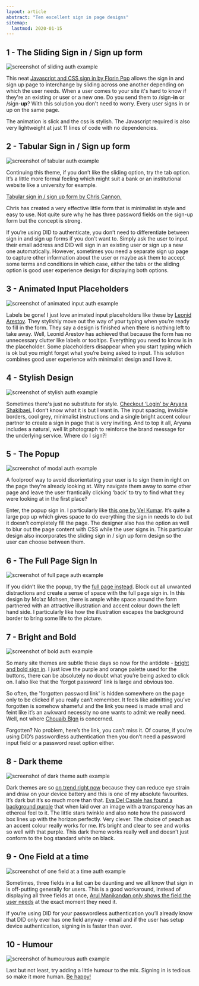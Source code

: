 ```yaml
---
layout: article
abstract: "Ten excellent sign in page designs"
sitemap:
  lastmod: 2020-01-15
---
```


## 1 - The Sliding Sign in / Sign up form

![screenshot of sliding auth example](/assets/images/auth-examples/sliding-auth.jpg)

This neat [Javascript and CSS sign in by Florin Pop](https://codepen.io/FlorinPop17/pen/vPKWjd) allows the sign in and sign up page to interchange by sliding across one another depending on which the user needs. When a user comes to your site it's hard to know if they're an existing or user or a new one. Do you send them to /sign-__in__ or /sign-__up__? With this solution you don't need to worry. Every user signs in or up on the same page.

The animation is slick and the css is stylish.  The Javascript required is also very lightweight at just 11 lines of code with no dependencies.

## 2 - Tabular Sign in / Sign up form

![screenshot of tabular auth example](/assets/images/auth-examples/tab-auth.jpg)

Continuing this theme, if you don’t like the sliding option, try the tab option.  It’s a little more formal feeling which might suit a bank or an institutional website like a university for example.

[Tabular sign in / sign up form by Chris Cannon.](https://dribbble.com/shots/9070436-DigitalMe-Signup-Signin)

Chris has created a very effective little form that is minimalist in style and easy to use.  Not quite sure why he has three password fields on the sign-up form but the concept is strong.

If you’re using DID to authenticate, you don’t need to differentiate between sign in and sign up forms if you don’t want to.  Simply ask the user to input their email address and DID will sign in an existing user or sign up a new one automatically.  However, sometimes you need a separate sign up page to capture other information about the user or maybe ask them to accept some terms and conditions in which case, either the tabs or the sliding option is good user experience design for displaying both options.

## 3 - Animated Input Placeholders

![screenshot of animated input auth example](/assets/images/auth-examples/ani-input-auth.jpg)

Labels be gone! I just love animated input placeholders like these by [Leonid Arestov](https://dribbble.com/shots/4680082-Pop-up-sign-in-sign-up).  They stylishly move out the way of your typing when you’re ready to fill in the form.  They say a design is finished when there is nothing left to take away.  Well, Leonid Arestov has achieved that because the form has no unnecessary clutter like labels or tooltips.  Everything you need to know is in the placeholder.  Some placeholders disappear when you start typing which is ok but you might forget what you’re being asked to input.  This solution combines good user experience with minimalist design and I love it.

## 4 - Stylish Design

![screenshot of stylish auth example](/assets/images/auth-examples/stylish-auth.jpg)

Sometimes there's just no substitute for style. [Checkout ‘Login’ by Aryana Shakibaei.](https://dribbble.com/shots/5409178-Login)  I don’t know what it is but I want in.  The input spacing, invisible borders, cool grey, minimalist instructions and a single bright accent colour partner to create a sign in page that is very inviting. And to top it all, Aryana includes a natural, well lit photograph to reinforce the brand message for the underlying service. Where do I sign?!

## 5 - The Popup

![screenshot of modal auth example](/assets/images/auth-examples/modal-auth.jpg)

A foolproof way to avoid disorientating your user is to sign them in right on the page they’re already looking at.  Why navigate them away to some other page and leave the user frantically clicking ‘back’ to try to find what they were looking at in the first place? 

Enter, the popup sign in.  I particularly like [this one by Vel Kumar](https://mir-s3-cdn-cf.behance.net/project_modules/fs/4d9fba47337491.58774201e1ae8.jpg).  It’s quite a large pop up which gives space to do everything the sign in needs to do but it doesn’t completely fill the page.  The designer also has the option as well to blur out the page content with CSS while the user signs in.  This particular design also incorporates the sliding sign in / sign up form design so the user can choose between them.

## 6 - The Full Page Sign In

![screenshot of full page auth example](/assets/images/auth-examples/fullpage-auth.jpg)

If you didn’t like the popup, try the [full page instead](https://dribbble.com/shots/8793389-Login-Upcoming-Project). Block out all unwanted distractions and create a sense of space with the full page sign in.  In this design by Mo’az Mohsen, there is ample white space around the form partnered with an attractive illustration and accent colour down the left hand side.  I particularly like how the illustration escapes the background border to bring some life to the picture.

## 7 - Bright and Bold

![screenshot of bold auth example](/assets/images/auth-examples/bold-auth.jpg)

So many site themes are subtle these days so now for the antidote - [bright and bold sign in](https://codepen.io/chouaibblgn45/pen/ZXKdXR).  I just love the purple and orange palette used for the buttons, there can be absolutely no doubt what you’re being asked to click on.  I also like that the ‘forgot password’ link is large and obvious too.  

So often, the 'forgotten password link' is hidden somewhere on the page only to be clicked if you really can’t remember.  It feels like admitting you’ve forgotten is somehow shameful and the link you need is made small and feint like it’s an awkward necessity no one wants to admit we really need.  Well, not where [Chouaib Blgn](https://codepen.io/chouaibblgn45) is concerned.  

Forgotten?  No problem, here’s the link, you can’t miss it.  Of course, if you’re using DID’s passwordless authentication then you don’t need a password input field or a password reset option either.  

## 8 - Dark theme

![screenshot of dark theme auth example](/assets/images/auth-examples/dark-auth.jpg)

Dark themes are so [on trend right now](https://observer.com/2019/03/dark-mode-app-trend-psychological-effects/) because they can reduce eye strain and draw on your device battery and this is one of my absolute favourites.  It’s dark but it’s so much more than that. [Eva Del Casale has found a background purple](https://www.behance.net/gallery/38776411/Daily-UI-Challenge-001) that when laid over an image with a transparency has an ethereal feel to it.   The little stars twinkle and also note how the password box lines up with the horizon perfectly.  Very clever.  The choice of peach as an accent colour really works for me.  It’s bright and clear to see and works so well with that purple.  This dark theme works really well and doesn’t just conform to the bog standard white on black.

## 9 - One Field at a time

![screenshot of one field at a time auth example](/assets/images/auth-examples/onefield-auth.jpg)

Sometimes, three fields in a list can be daunting and we all know that sign in is off-putting generally for users.  This is a good workaround, instead of displaying all three fields at once, [Arul Manikandan only shows the field the user needs](https://www.behance.net/gallery/45267363/Clean-login-design) at the exact moment they need it.

If you’re using DID for your passwordless authentication you’ll already know that DID only ever has one field anyway - email and if the user has setup device authentication, signing in is faster than ever.

## 10 - Humour

![screenshot of humourous auth example](/assets/images/auth-examples/humour-auth.jpg)

Last but not least, try adding a little humour to the mix.   Signing in is tedious so make it more human. [Be happy!](https://dribbble.com/shots/8199386-Team-Member-Sign-Up)
